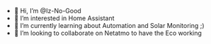 - 👋 Hi, I’m @Iz-No-Good
- 👀 I’m interested in Home Assistant 
- 🌱 I’m currently learning about Automation and Solar Monitoring ;)
- 💞️ I’m looking to collaborate on Netatmo to have the Eco working
  
